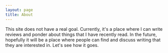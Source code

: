 ```yaml
---
layout: page
title: About
---
```


This site does not have a real goal. Currently, it's a place where I can write reviews and ponder about things that I have recently read. In the future, hopefully it will be a place where people can find and discuss writing that they are interested in. Let's see how it goes.